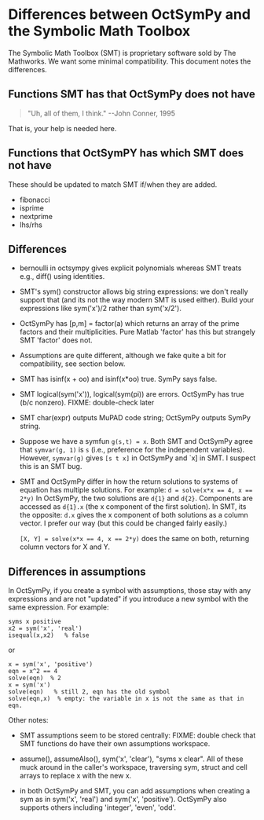 Differences between OctSymPy and the Symbolic Math Toolbox
==========================================================

The Symbolic Math Toolbox (SMT) is proprietary software sold by The
Mathworks.  We want some minimal compatibility.  This document notes
the differences.



Functions SMT has that OctSymPy does not have
---------------------------------------------

> "Uh, all of them, I think."
>     --John Conner, 1995

That is, your help is needed here.



Functions that OctSymPY has which SMT does not have
---------------------------------------------------

These should be updated to match SMT if/when they are added.

* fibonacci
* isprime
* nextprime
* lhs/rhs



Differences
-----------

* bernoulli in octsympy gives explicit polynomials whereas SMT treats
  e.g., diff() using identities.

* SMT's sym() constructor allows big string expressions: we don't
  really support that (and its not the way modern SMT is used either).
  Build your expressions like sym('x')/2 rather than sym('x/2').

* OctSymPy has [p,m] = factor(a) which returns an array of the
  prime factors and their multiplicities.  Pure Matlab 'factor' has
  this but strangely SMT 'factor' does not.

* Assumptions are quite different, although we fake quite a bit for
  compatibility, see section below.

* SMT has isinf(x + oo) and isinf(x*oo) true.  SymPy says false.

* SMT logical(sym('x')), logical(sym(pi)) are errors.  OctSymPy has true (b/c nonzero).  FIXME: double-check later

* SMT char(expr) outputs MuPAD code string; OctSymPy outputs SymPy string.

* Suppose we have a symfun `g(s,t) = x`.  Both SMT and OctSymPy agree
  that `symvar(g, 1)` is `s` (i.e., preference for the independent
  variables).  However, `symvar(g)` gives `[s t x]` in OctSymPy and
  `x] in SMT.  I suspect this is an SMT bug.

* SMT and OctSymPy differ in how the return solutions to systems of
  equation has multiple solutions.  For example:
  `d = solve(x*x == 4, x == 2*y)`
  In OctSymPy, the two solutions are `d{1}` and `d{2}`.  Components are
  accessed as `d{1}.x` (the x component of the first solution).  In SMT, its
  the opposite: `d.x` gives the x component of both solutions as a column vector.
  I prefer our way (but this could be changed fairly easily.)

  `[X, Y] = solve(x*x == 4, x == 2*y)` does the same on both, returning
  column vectors for X and Y.


Differences in assumptions
--------------------------

In OctSymPy, if you create a symbol with assumptions,
those stay with any expressions and are not "updated" if you introduce a new symbol with the same expression.  For example:

````
syms x positive
x2 = sym('x', 'real')
isequal(x,x2)   % false
````
or
````
x = sym('x', 'positive')
eqn = x^2 == 4
solve(eqn)  % 2
x = sym('x')
solve(eqn)   % still 2, eqn has the old symbol
solve(eqn,x)  % empty: the variable in x is not the same as that in eqn.
````

Other notes:

* SMT assumptions seem to be stored centrally: FIXME: double check
  that SMT functions do have their own assumptions workspace.

* assume(), assumeAlso(), sym('x', 'clear'), "syms x clear".
  All of these muck around in the caller's workspace, traversing
  sym, struct and cell arrays to replace x with the new x.

* in both OctSymPy and SMT, you can add assumptions when
  creating a sym as in sym('x', 'real') and sym('x', 'positive').
  OctSymPy also supports others including 'integer', 'even', 'odd'.
